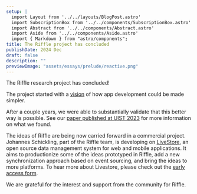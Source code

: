 ```yaml
---
setup: |
  import Layout from '../../layouts/BlogPost.astro'
  import SubscriptionBox from '../../components/SubscriptionBox.astro'
  import Abstract from '../../components/Abstract.astro'
  import Aside from '../../components/Aside.astro'
  import { Markdown } from "astro/components";
title: The Riffle project has concluded
publishDate: 2024 Dec
draft: false
description: ""
previewImage: "assets/essays/prelude/reactive.png"
---
```


The Riffle research project has concluded!

The project started with a [vision](/prelude) of how app development could be made simpler.

After a couple years, we were able to substantially validate that this better way is possible. See our [paper published at UIST 2023](https://dl.acm.org/doi/10.1145/3586183.3606801) for more information on what we found.

The ideas of Riffle are being now carried forward in a commercial project. Johannes Schickling, part of the Riffle team, is developing on [LiveStore](https://livestore.dev), an open source data management system for web and mobile applications. It aims to productionize some of the ideas prototyped in Riffle, add a new synchronization approach based on event sourcing, and bring the ideas to more platforms. To hear more about Livestore, please check out the [early access form](https://forms.gle/wZ4pWJr8gJAEwpXW6).

We are grateful for the interest and support from the community for Riffle.